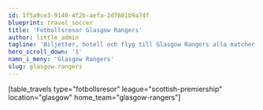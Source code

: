 ```yaml
---
id: 1f5a9ce3-9140-4f2b-aefa-2d7681b9a74f
blueprint: travel_soccer
title: 'Fotbollsresor Glasgow Rangers'
author: little_admin
tagline: 'Biljetter, hotell och flyg till Glasgow Rangers alla matcher i Scottish Premiership'
hero_scroll_down: '1'
namn_i_meny: 'Glasgow Rangers'
slug: glasgow-rangers
---
```

<p>[table_travels type="fotbollsresor" league="scottish-premiership" location="glasgow" home_team="glasgow-rangers"]</p>
